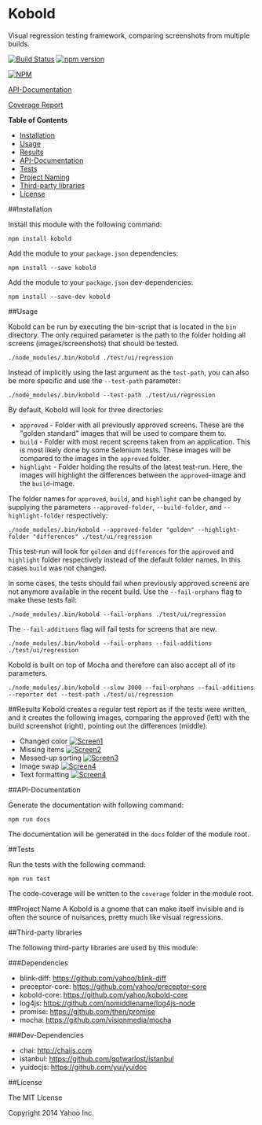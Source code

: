 Kobold
======

Visual regression testing framework, comparing screenshots from multiple builds.


[![Build Status](https://secure.travis-ci.org/yahoo/kobold.png)](http://travis-ci.org/yahoo/kobold)
[![npm version](https://badge.fury.io/js/kobold.svg)](http://badge.fury.io/js/kobold)

[![NPM](https://nodei.co/npm/kobold.png?downloads=true)](https://nodei.co/npm/kobold/)


[API-Documentation](http://yahoo.github.io/kobold/docs/)

[Coverage Report](http://yahoo.github.io/kobold/coverage/lcov-report/)


**Table of Contents**
* [Installation](#installation)
* [Usage](#usage)
* [Results](#results)
* [API-Documentation](#api-documentation)
* [Tests](#tests)
* [Project Naming](#project-name)
* [Third-party libraries](#third-party-libraries)
* [License](#license)


##Installation

Install this module with the following command:
```shell
npm install kobold
```

Add the module to your ```package.json``` dependencies:
```shell
npm install --save kobold
```
Add the module to your ```package.json``` dev-dependencies:
```shell
npm install --save-dev kobold
```

##Usage

Kobold can be run by executing the bin-script that is located in the ```bin``` directory. The only required parameter
is the path to the folder holding all screens (images/screenshots) that should be tested.

```shell
./node_modules/.bin/kobold ./test/ui/regression
```

Instead of implicitly using the last argument as the ```test-path```, you can also be more specific and use the ```--test-path``` parameter:
```shell
./node_modules/.bin/kobold --test-path ./test/ui/regression
```

By default, Kobold will look for three directories:

* ```approved``` - Folder with all previously approved screens. These are the "golden standard" images that will be used to compare them to.
* ```build``` - Folder with most recent screens taken from an application. This is most likely done by some Selenium tests. These images will be compared to the images in the ```approved``` folder.
* ```highlight``` - Folder holding the results of the latest test-run. Here, the images will highlight the differences between the ```approved```-image and the ```build```-image.

The folder names for ```approved```, ```build```, and ```highlight``` can be changed by supplying the parameters ```--approved-folder```, ```--build-folder```, and ```--highlight-folder``` respectively:
 
```shell
./node_modules/.bin/kobold --approved-folder "golden" --highlight-folder "differences" ./test/ui/regression
```
This test-run will look for ```golden``` and ```differences``` for the ```approved``` and ```highlight``` folder respectively instead of the default folder names. In this cases ```build``` was not changed.

In some cases, the tests should fail when previously approved screens are not anymore available in the recent build. Use the ```--fail-orphans``` flag to make these tests fail:
```shell
./node_modules/.bin/kobold --fail-orphans ./test/ui/regression
```

The ```--fail-additions``` flag will fail tests for screens that are new.
```shell
./node_modules/.bin/kobold --fail-orphans --fail-additions ./test/ui/regression
```

Kobold is built on top of Mocha and therefore can also accept all of its parameters.
```shell
./node_modules/.bin/kobold --slow 3000 --fail-orphans --fail-additions --reporter dot --test-path ./test/ui/regression
```

##Results
Kobold creates a regular test report as if the tests were written, and it creates the following images, comparing the approved (left) with the build screenshot (right), pointing out the differences (middle).
* Changed color [![Screen1](https://raw.githubusercontent.com/yahoo/kobold/master/images/YDN_Color.png)](https://raw.githubusercontent.com/yahoo/kobold/master/examples/highlight/YDN_Color.png)
* Missing items [![Screen2](https://raw.githubusercontent.com/yahoo/kobold/master/images/YDN_Missing.png)](https://raw.githubusercontent.com/yahoo/kobold/master/examples/highlight/YDN_Missing.png)
* Messed-up sorting [![Screen3](https://raw.githubusercontent.com/yahoo/kobold/master/images/YDN_Sort.png)](https://raw.githubusercontent.com/yahoo/kobold/master/examples/highlight/YDN_Sort.png)
* Image swap [![Screen4](https://raw.githubusercontent.com/yahoo/kobold/master/images/YDN_Swap.png)](https://raw.githubusercontent.com/yahoo/kobold/master/examples/highlight/YDN_Swap.png)
* Text formatting [![Screen4](https://raw.githubusercontent.com/yahoo/kobold/master/images/YDN_Upper.png)](https://raw.githubusercontent.com/yahoo/kobold/master/examples/highlight/YDN_Upper.png)

##API-Documentation

Generate the documentation with following command:
```shell
npm run docs
```
The documentation will be generated in the ```docs``` folder of the module root.

##Tests

Run the tests with the following command:
```shell
npm run test
```
The code-coverage will be written to the ```coverage``` folder in the module root.

##Project Name
A Kobold is a gnome that can make itself invisible and is often the source of nuisances, pretty much like visual regressions.

##Third-party libraries

The following third-party libraries are used by this module:

###Dependencies
* blink-diff: https://github.com/yahoo/blink-diff
* preceptor-core: https://github.com/yahoo/preceptor-core
* kobold-core: https://github.com/yahoo/kobold-core
* log4js: https://github.com/nomiddlename/log4js-node
* promise: https://github.com/then/promise
* mocha: https://github.com/visionmedia/mocha

###Dev-Dependencies
* chai: http://chaijs.com
* istanbul: https://github.com/gotwarlost/istanbul
* yuidocjs: https://github.com/yui/yuidoc

##License

The MIT License

Copyright 2014 Yahoo Inc.
